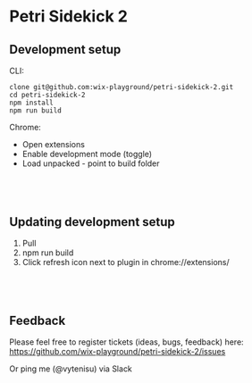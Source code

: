 # Petri Sidekick 2

## Development setup

CLI:

```
clone git@github.com:wix-playground/petri-sidekick-2.git
cd petri-sidekick-2
npm install
npm run build
```

Chrome:

- Open extensions
- Enable development mode (toggle)
- Load unpacked - point to build folder

## <br />

## Updating development setup

1. Pull
2. npm run build
3. Click refresh icon next to plugin in chrome://extensions/

## <br />

## Feedback

Please feel free to register tickets (ideas, bugs, feedback) here:
https://github.com/wix-playground/petri-sidekick-2/issues

Or ping me (@vytenisu) via Slack
